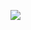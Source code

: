![](https://cdn.discordapp.com/attachments/626880143419506728/1323855110404706335/qscdkj.jpg?ex=677607a6&is=6774b626&hm=b57c1b27358ae4552c784db586fa8e61e7be55783a6c272cb28fe0c9c530baee&)



